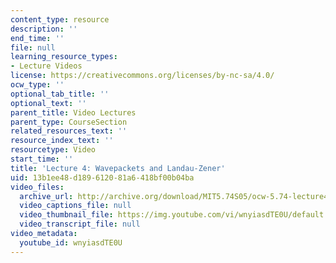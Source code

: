 ```yaml
---
content_type: resource
description: ''
end_time: ''
file: null
learning_resource_types:
- Lecture Videos
license: https://creativecommons.org/licenses/by-nc-sa/4.0/
ocw_type: ''
optional_tab_title: ''
optional_text: ''
parent_title: Video Lectures
parent_type: CourseSection
related_resources_text: ''
resource_index_text: ''
resourcetype: Video
start_time: ''
title: 'Lecture 4: Wavepackets and Landau-Zener'
uid: 13b1ee48-d189-6120-81a6-418bf00b04ba
video_files:
  archive_url: http://archive.org/download/MIT5.74S05/ocw-5.74-lecture4-220k.mp4
  video_captions_file: null
  video_thumbnail_file: https://img.youtube.com/vi/wnyiasdTE0U/default.jpg
  video_transcript_file: null
video_metadata:
  youtube_id: wnyiasdTE0U
---
```

